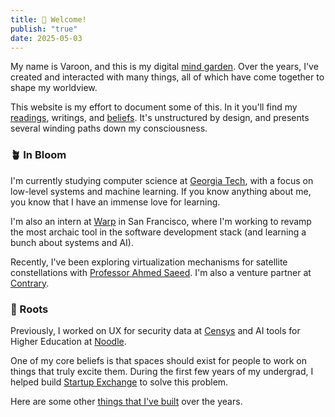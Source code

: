 ```yaml
---
title: 👋 Welcome!
publish: "true"
date: 2025-05-03
---
```

My name is Varoon, and this is my digital [mind garden](https://nesslabs.com/mind-garden). Over the years, I've created and interacted with many things, all of which have come together to shape my worldview.

This website is my effort to document some of this. In it you'll find my [readings](readings.md), writings, and [beliefs](beliefs.md). It's unstructured by design, and presents several winding paths down my consciousness.

### 🪴 In Bloom 

I'm currently studying computer science at [Georgia Tech](https://www.gatech.edu), with a focus on low-level systems and machine learning. If you know anything about me, you know that I have an immense love for learning. 

I'm also an intern at [Warp](https://warp.dev) in San Francisco, where I'm working to revamp the most archaic tool in the software development stack (and learning a bunch about systems and AI). 

Recently, I've been exploring virtualization mechanisms for satellite constellations with [Professor Ahmed Saeed](https://saeed.github.io/). I'm also a venture partner at [Contrary](https://www.contrary.com).

### 🌱 Roots

Previously, I worked on UX for security data at [Censys](https://censys.io) and AI tools for Higher Education at [Noodle](https://www.noodle.com).

One of my core beliefs is that spaces should exist for people to work on things that truly excite them. During the first few years of my undergrad, I helped build [Startup Exchange](https://www.startup.exchange) to solve this problem.

Here are some other [things that I've built](projects.md) over the years.